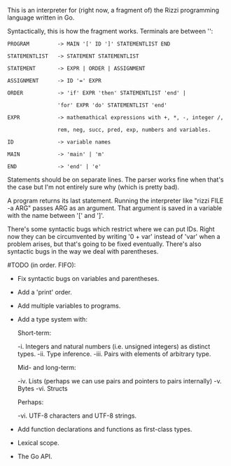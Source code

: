 This is an interpreter for (right now, a fragment of) the Rizzi programming language written in Go. 

Syntactically, this is how the fragment works. Terminals are between '':

	PROGRAM			-> MAIN '[' ID ']' STATEMENTLIST END

	STATEMENTLIST   -> STATEMENT STATEMENTLIST

	STATEMENT		-> EXPR | ORDER | ASSIGNMENT

	ASSIGNMENT		-> ID '=' EXPR

	ORDER			-> 'if' EXPR 'then' STATEMENTLIST 'end' |

					'for' EXPR 'do' STATEMENTLIST 'end'
		   
	EXPR			-> mathemathical expressions with +, *, -, integer /,

					rem, neg, succ, pred, exp, numbers and variables.
		   
	ID				-> variable names

	MAIN			-> 'main' | 'm'

	END				-> 'end' | 'e'

Statements should be on separate lines. The parser works fine when that's the case but I'm not entirely sure why (which is pretty bad).

A program returns its last statement. Running the interpreter like "rizzi FILE -a ARG" passes ARG as an argument. That argument is saved in a variable with the name between '[' and ']'.

There's some syntactic bugs which restrict where we can put IDs. Right now they can be circumvented by writing '0 + var' instead of 'var' when a problem arises, but that's going to be fixed eventually.
There's also syntactic bugs in the way we deal with parentheses.

#TODO (in order. FIFO):
- Fix syntactic bugs on variables and parentheses.
- Add a 'print' order.
- Add multiple variables to programs.
- Add a type system with:

  Short-term:
  
	-i.   Integers and natural numbers (i.e. unsigned integers) as distinct types.
	-ii.  Type inference.
	-iii. Pairs with elements of arbitrary type.
	
  Mid- and long-term:
  
	-iv.  Lists (perhaps we can use pairs and pointers to pairs internally)
	-v.   Bytes
	-vi.  Structs
	
  Perhaps:
  
	-vi.  UTF-8 characters and UTF-8 strings.
- Add function declarations and functions as first-class types.
- Lexical scope.
- The Go API.
